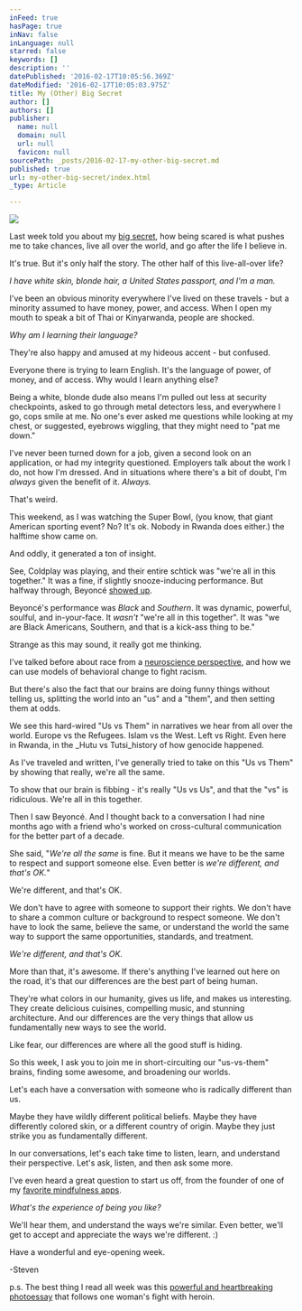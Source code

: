 ```yaml
---
inFeed: true
hasPage: true
inNav: false
inLanguage: null
starred: false
keywords: []
description: ''
datePublished: '2016-02-17T10:05:56.369Z'
dateModified: '2016-02-17T10:05:03.975Z'
title: My (Other) Big Secret
author: []
authors: []
publisher:
  name: null
  domain: null
  url: null
  favicon: null
sourcePath: _posts/2016-02-17-my-other-big-secret.md
published: true
url: my-other-big-secret/index.html
_type: Article

---
```

![](https://the-grid-user-content.s3-us-west-2.amazonaws.com/3df52852-6a34-42e6-9d75-826fc62b46c1.jpg)

Last week told you about my [big secret][0], how being scared is what pushes me to take chances, live all over the world, and go after the life I believe in.

It's true. But it's only half the story. The other half of this live-all-over life?

_I have white skin, blonde hair, a United States passport, and I'm a man._

I've been an obvious minority everywhere I've lived on these travels - but a minority assumed to have money, power, and access. When I open my mouth to speak a bit of Thai or Kinyarwanda, people are shocked.

_Why am I learning their language?_

They're also happy and amused at my hideous accent - but confused.

Everyone there is trying to learn English. It's the language of power, of money, and of access. Why would I learn anything else?

Being a white, blonde dude also means I'm pulled out less at security checkpoints, asked to go through metal detectors less, and everywhere I go, cops smile at me. No one's ever asked me questions while looking at my chest, or suggested, eyebrows wiggling, that they might need to "pat me down."

I've never been turned down for a job, given a second look on an application, or had my integrity questioned. Employers talk about the work I do, not how I'm dressed. And in situations where there's a bit of doubt, I'm _always_ given the benefit of it. _Always._

That's weird.

This weekend, as I was watching the Super Bowl, (you know, that giant American sporting event? No? It's ok. Nobody in Rwanda does either.) the halftime show came on.

And oddly, it generated a ton of insight.

See, Coldplay was playing, and their entire schtick was "we're all in this together." It was a fine, if slightly snooze-inducing performance. But halfway through, Beyoncé [showed up][1].

Beyoncé's performance was _Black_ and _Southern_. It was dynamic, powerful, soulful, and in-your-face. It _wasn't_ "we're all in this together". It was "we are Black Americans, Southern, and that is a kick-ass thing to be."

Strange as this may sound, it really got me thinking.

I've talked before about race from a [neuroscience perspective][2], and how we can use models of behavioral change to fight racism.

But there's also the fact that our brains are doing funny things without telling us, splitting the world into an "us" and a "them", and then setting them at odds.

We see this hard-wired "Us vs Them" in narratives we hear from all over the world. Europe vs the Refugees. Islam vs the West. Left vs Right. Even here in Rwanda, in the _Hutu vs Tutsi_history of how genocide happened.

As I've traveled and written, I've generally tried to take on this "Us vs Them" by showing that really, we're all the same.

To show that our brain is fibbing - it's really "Us vs Us", and that the "vs" is ridiculous. We're all in this together.

Then I saw Beyoncé. And I thought back to a conversation I had nine months ago with a friend who's worked on cross-cultural communication for the better part of a decade.

She said, "_We're all the same_ is fine. But it means we have to be the same to respect and support someone else. Even better is _we're different, and that's OK._"

We're different, and that's OK.

We don't have to agree with someone to support their rights. We don't have to share a common culture or background to respect someone. We don't have to look the same, believe the same, or understand the world the same way to support the same opportunities, standards, and treatment.

_We're different, and that's OK._

More than that, it's awesome. If there's anything I've learned out here on the road, it's that our differences are the best part of being human.

They're what colors in our humanity, gives us life, and makes us interesting. They create delicious cuisines, compelling music, and stunning architecture. And our differences are the very things that allow us fundamentally new ways to see the world.

Like fear, our differences are where all the good stuff is hiding.

So this week, I ask you to join me in short-circuiting our "us-vs-them" brains, finding some awesome, and broadening our worlds.

Let's each have a conversation with someone who is radically different than us.

Maybe they have wildly different political beliefs. Maybe they have differently colored skin, or a different country of origin. Maybe they just strike you as fundamentally different.

In our conversations, let's each take time to listen, learn, and understand their perspective. Let's ask, listen, and then ask some more.

I've even heard a great question to start us off, from the founder of one of my [favorite mindfulness apps][3].

_What's the experience of being you like?_

We'll hear them, and understand the ways we're similar. Even better, we'll get to accept and appreciate the ways we're different. :)

Have a wonderful and eye-opening week.

-Steven

p.s. The best thing I read all week was this [powerful and heartbreaking photoessay][4] that follows one woman's fight with heroin.

[0]: http://inkfeet.in/letter-secret
[1]: http://inkfeet.in/beyonce-halftime
[2]: http://inkfeet.in/blacklivesmatterandanote
[3]: http://inkfeet.in/mindfulnessdaily
[4]: http://apps.bostonglobe.com/graphics/2015/12/heroin/?utm_source=inkandfeet&utm_medium=email